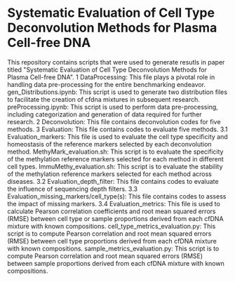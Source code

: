 Systematic Evaluation of Cell Type Deconvolution Methods for Plasma Cell-free DNA
=================================================================================
This repository contains scripts that were used to generate resutls in paper titled "Systematic Evaluation of Cell Type Deconvolution Methods for Plasma Cell-free DNA".
	1	DataProcessing: This file plays a pivotal role in handling data pre-processing for the entire benchmarking endeavor. 
gen_Distributions.ipynb: This script is used to generate two distribution files to facilitate the creation of cfdna mixtures in subsequent research. 
preProcessing.ipynb: This script is used to perform data pre-processing, including categorization and generation of data required for further research.
	2	Deconvolution: This file contains deconvolution codes for five methods.
	3	Evaluation: This file contains codes to evaluate five methods.
		3.1 Evaluation_markers: This file is used to evaluate the cell type specificity and homeostasis of the reference markers selected by each deconvolution method.
   	 	MethyMark_evaluation.sh: This script is to evaluate the specificity of the methylation reference markers selected for each method in different cell types. 
    		ImmuMethy_evaluation.sh: This script is to evaluate the stability of the methylation reference markers selected for each method across diseases.
		3.2 Evaluation_depth_filter: This file contains codes to evaluate the influence of sequencing depth filters.
		3.3 Evaluation_missing_markers/cell_type(s): This file contains codes to assess the impact of missing markers.
		3.4 Evaluation_metrics: This file is used to calculate Pearson correlation coefficients and root mean squared errors (RMSE) between cell type or sample proportions derived from each cfDNA mixture with known compositions. 
		cell_type_metrics_evaluation.py: This script is to compute Pearson correlation and root mean squared errors (RMSE) between cell type proportions derived from each cfDNA mixture with known compositions. 
		sample_metrics_evaluation.py: This script is to compute Pearson correlation and root mean squared errors (RMSE) between sample proportions derived from each cfDNA mixture with known compositions.
